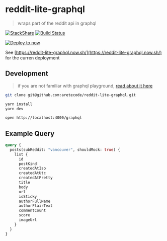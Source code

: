 # reddit-lite-graphql

> wraps part of the reddit api in graphql

[![StackShare](https://img.shields.io/badge/tech-stack-0690fa.svg?style=flat)](https://stackshare.io/aretecode/reddit-lite)
[![Build Status](https://travis-ci.org/aretecode/reddit-lite-graphql.svg?branch=master)](https://travis-ci.org/aretecode/reddit-lite-graphql)

[![Deploy to now](https://deploy.now.sh/static/button.svg)](https://deploy.now.sh/?repo=https://github.com/aretecode/reddit-lite-graphql)

See [https://reddit-lite-graphql.now.sh/](https://reddit-lite-graphql.now.sh/) for the curren deployment

## Development

> if you are not familiar with graphql playground, [read about it here](https://www.apollographql.com/docs/apollo-server/features/graphql-playground)

```bash
git clone git@github.com:aretecode/reddit-lite-graphql.git

yarn install
yarn dev

open http://localhost:4000/graphql
```

## Example Query
```graphql
query {
  posts(subReddit: "vancouver", shouldMock: true) {
    list {
      id
      postKind
      createdAtIso
      createdAtUtc
      createdAtPretty
      title
      body
      url
      isSticky
      authorFullName
      authorFlairText
      commentCount
      score
      imageUrl
    }
  }
}
```
